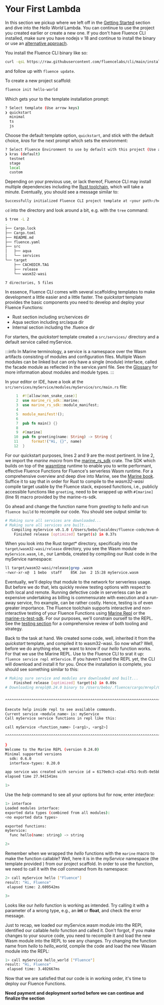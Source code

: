 # Your First Lambda

In this section we pickup where we left off in the [Getting Started](../overview/getting_started.md) section and dive into the *Hello World* Lambda. You can continue to use the project you created earlier or create a new one. If you don't have Fluence CLI installed, make sure you have nodejs v 18 and continue to install the binary or use an [alternative approach](https://github.com/fluencelabs/cli?tab=readme-ov-file#installation-and-usage).

You install the Fluence CLI binary like so:
```bash
curl -qsL https://raw.githubusercontent.com/fluencelabs/cli/main/install.sh | bash
```
and follow up with `fluence update`. 

To create a new project scaffold:

```bash
fluence init hello-world
```

Which gets your to the template installation prompt:

```bash
? Select template (Use arrow keys)
❯ quickstart
  minimal
  ts
  js
```
Choose the default template option, `quickstart`, and stick with the default choice, *kras* for the next prompt which sets the environment:

```bash
? Select Fluence Environment to use by default with this project (Use arrow keys)
❯ kras (default)
  testnet
  stage
  local
  custom
```

Depending on your previous use, or lack thereof, Fluence CLI may install multiple dependencies including the [Rust toolchain](https://www.rust-lang.org/), which will take a minute. Eventually, you should see a message similar to:

```bash
Successfully initialized Fluence CLI project template at <your path>/hello-world
```

`cd` into the directory and look around a bit, e.g. with the `tree` command:

```bash
$ tree -L 2
.
├── Cargo.lock
├── Cargo.toml
├── README.md
├── fluence.yaml
├── src
│   ├── aqua
│   └── services
└── target
    ├── CACHEDIR.TAG
    ├── release
    └── wasm32-wasi

7 directories, 5 files
```

In essence, Fluence CLI comes with several scaffolding templates to make development a little easier and a little faster. The *quickstart* template provides the basic components you need to develop and deploy your Fluence Functions:

* Rust section including src/services dir
* Aqua section including src/aqua dir
* Internal section including the .fluence dir

For starters, the *quickstart* template created a `src/services/` directory and a default service called myService. 

:::info
In Marine terminology, a service is a namespace over the Wasm artifacts consisting of  modules and configuration files. Multiple Wasm modules can be linked but can only have a single (module) interface, called the facade module as reflected in the service.yaml file. See the [Glossary](https://fluence.dev/docs/build/glossary#facade-module) for more information about modules and module types.
:::

In your editor or IDE, have a look at the `src/services/myService/modules/myService/src/main.rs` file:

```rust
     1	#![allow(non_snake_case)]
     2	use marine_rs_sdk::marine;
     3	use marine_rs_sdk::module_manifest;
     4
     5	module_manifest!();
     6
     7	pub fn main() {}
     8
     9	#[marine]
    10	pub fn greeting(name: String) -> String {
    11	    format!("Hi, {}", name)
    12	}
```

For our quickstart purposes, lines 2 and 9 are the most pertinent. In line 2, we import the *marine macro* from the [marine_rs_sdk](https://crates.io/crates/marine-rs-sdk) crate. The SDK which builds on top of the [wasmtime](https://wasmtime.dev/) runtime to enable you to write performant, effective Fluence Functions for Fluence's serverless Wasm runtime. For a comprehensive overview and deep dive into Marine, see the [Marine book](https://fluence.dev/docs/marine-book/introduction).  Suffice it to say that in order for Rust to compile to the *wasm32-wasi* compile target usable by the Fluence stack, exposed functions, i.e., publicly accessible functions like `greeting`, need to be wrapped up with `#[marine]` (line 9) macro provided by the marine-rs-sdk.

Go ahead and change the function name from *greeting* to *hello* and run `fluence build` to recompile our code. You should see output similar to:

```bash
# Making sure all services are downloaded...
# Making sure all services are built...
   Compiling myService v0.1.0 (/Users/bebo/localdev/fluence-code/mvm-docs-code/hello-world/src/services/myService/modules/myService)
    Finished release [optimized] target(s) in 0.37s
```

When you look into the Rust *target** directory, specifically into the `target/wasm32-wasi/release` directory, you see the Wasm module `myService.wasm`, i.e., our Lambda, created by compiling our Rust code in the myService namespace:

```bash
ll target/wasm32-wasi/release|grep .wasm
-rwxr-xr-x@  1 bebo  staff    85K Jan  2 15:28 myService.wasm
```

Eventually, we'll deploy that module to the network for serverless usage. But before we do that, lets quickly review testing options with respect to both local and remote. Running defective code in serverless can be an expensive undertaking as billing is commensurate with execution and a run-away service, fro example, can be rather costly. Hence, testing is of even greater importance. The Fluence toolchain supports interactive and non-interactive testing of your Fluence Functions using [Marine Repl](https://crates.io/crates/mrepl) or the [marine-rs-test-sdk](https://crates.io/crates/mrepl). For our purposes, we'll constrain ourself to the REPL. See the [testing section](../how-to/test.md) for a comprehensive review of both tooling and strategy.

Back to the task at hand. We created some code, well, inherited it from the *quickstart* template, and compiled it to wasm32-wasi. So now what? Well, before we do anything else, we want to know if our *hello* function works. For that we use the Marine REPL. Use to the Fluence CLI to srat it up: `fluence service repl mYService`. If you haven't used the REPL yet, the CLI will download and install it for you. Once the installation is complete, you should see something similar to this:

```bash
# Making sure service and modules are downloaded and built...
    Finished release [optimized] target(s) in 0.09s
# Downloading mrepl@0.24.0 binary to /Users/bebo/.fluence/cargo/mrepl/0.24.0...


^^^^^^^^^^^^^^^^^^^^^^^^^^^^^^^^^^^^^^^^^^^^^^^^^^^^^^^^^^^^^^^^^^^^^^^^^^^^^^^^

Execute help inside repl to see available commands.
Current service <module_name> is: myService
Call myService service functions in repl like this:

call myService <function_name> [<arg1>, <arg2>]

^^^^^^^^^^^^^^^^^^^^^^^^^^^^^^^^^^^^^^^^^^^^^^^^^^^^^^^^^^^^^^^^^^^^^^^^^^^^^^^^

}
Welcome to the Marine REPL (version 0.24.0)
Minimal supported versions
  sdk: 0.6.0
  interface-types: 0.20.0

app service was created with service id = 6179e0c3-e2ad-47b1-9cd5-0e5bb37da89e
elapsed time 27.941541ms

1>
```

Use the *help* command to see all your options but for now, enter *interface*:

```bash
1> interface
Loaded modules interface:
exported data types (combined from all modules):
<no exported data types>

exported functions:
myService:
  func hello(name: string) -> string

2>
```

Remember when we wrapped the *hello* functions with the `marine` macro to make the function callable? Well, here it is in the *myService* namespace (the template provided ) from our project scaffold. In order to use the function, we need to call it with the *call* command from its namespace:

```bash
2> call myService hello ["Fluence"]
result: "Hi, Fluence"
 elapsed time: 2.609542ms

3>
```

Looks like our *hello* function is working as intended. Try calling it with a parameter of a wrong type, e.g., an **int** or **float**, and check the error message.

Just to recap, we loaded our myService.wasm module into the REPl, identified our callable *hello* function and called it. Don't forgot, if you make changes to your source code, you need to recompile it and load the new Wasm module into the REPL to see any changes. Try changing the function name from *hello* to *hello_world*, compile the code and load the new Wasam module into the REPL:

```bash
1> call myService hello_world ["Fluence"]
result: "Hi, Fluence"
 elapsed time: 3.402667ms
```

Now that we are satisfied that our code is in working order, it's time to deploy our Fluence Functions.


**Need payment and deployment sorted before we can continue and finalize the section**




